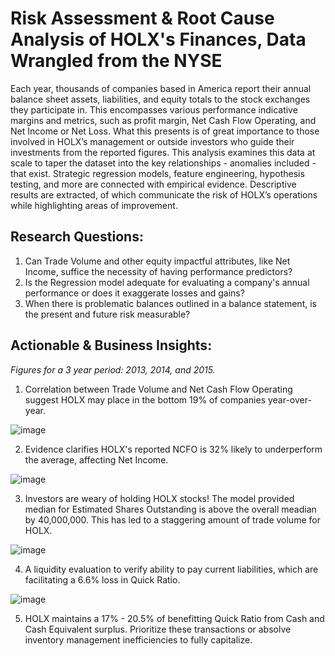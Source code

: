 # Risk Assessment & Root Cause Analysis of HOLX's Finances, Data Wrangled from the NYSE
Each year, thousands of companies based in America report their annual balance sheet assets, liabilities, and equity totals to the stock exchanges they participate in. This encompasses various performance indicative margins and metrics, such as profit margin, Net Cash Flow Operating, and Net Income or Net Loss. What this presents is of great importance to those involved in HOLX’s management or outside investors who guide their investments from the reported figures. This analysis examines this data at scale to taper the dataset into the key relationships - anomalies included - that exist. Strategic regression models, feature engineering, hypothesis testing, and more are connected with empirical evidence. Descriptive results are extracted, of which communicate the risk of HOLX’s operations while highlighting areas of improvement.

## Research Questions:
1. Can Trade Volume and other equity impactful attributes, like Net Income, suffice the necessity of having performance predictors?
2. Is the Regression model adequate for evaluating a company's annual performance or does it exaggerate losses and gains?
3. When there is problematic balances outlined in a balance statement, is the present and future risk measurable?

## Actionable & Business Insights:
*Figures for a 3 year period: 2013, 2014, and 2015.*
1. Correlation between Trade Volume and Net Cash Flow Operating suggest HOLX may place in the bottom 19% of companies year-over-year.

![image](https://github.com/kinsiv/RiskAssessment_RootCause_Finances/assets/89998643/fab88d90-91e2-47fa-a192-dd01092b8e4a)



2. Evidence clarifies HOLX's reported NCFO is 32% likely to underperform the average, affecting Net Income. 

![image](https://github.com/kinsiv/RiskAssessment_RootCause_Finances/assets/89998643/d170a199-5cb1-4562-b44e-cffafc8171f5)



3. Investors are weary of holding HOLX stocks! The model provided median for Estimated Shares Outstanding is above the overall meadian by 40,000,000. This has led to a staggering amount of trade volume for HOLX.

![image](https://github.com/kinsiv/RiskAssessment_RootCause_Finances/assets/89998643/c423a939-f9f0-47ee-89d0-9c9e8946119d)



4. A liquidity evaluation to verify ability to pay current liabilities, which are facilitating a 6.6% loss in Quick Ratio.

![image](https://github.com/kinsiv/RiskAssessment_RootCause_Finances/assets/89998643/73c7ce17-cb21-4d43-955f-954940f2fbfd)



5. HOLX maintains a 17% - 20.5% of benefitting Quick Ratio from Cash and Cash Equivalent surplus. Prioritize these transactions or absolve inventory management inefficiencies to fully capitalize.
